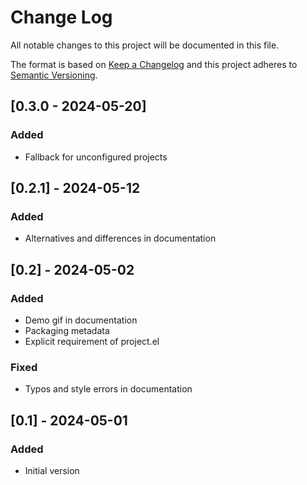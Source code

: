# Change Log

All notable changes to this project will be documented in this file.

The format is based on [Keep a Changelog](https://keepachangelog.com/)
and this project adheres to [Semantic Versioning](https://semver.org/).

## [0.3.0 - 2024-05-20]

### Added
- Fallback for unconfigured projects

## [0.2.1] - 2024-05-12

### Added
- Alternatives and differences in documentation

## [0.2] - 2024-05-02

### Added
- Demo gif in documentation
- Packaging metadata
- Explicit requirement of project.el

### Fixed
- Typos and style errors in documentation

## [0.1] - 2024-05-01

### Added
- Initial version

